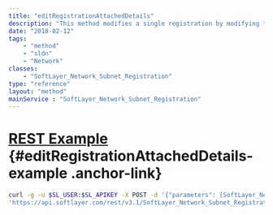 ```yaml
---
title: "editRegistrationAttachedDetails"
description: "This method modifies a single registration by modifying the current [SoftLayer_Network_Subnet_Registration_Details](/reference/datatypes/SoftLayer_Network_Subnet_Registration_Details) objects that are linked to that registration. "
date: "2018-02-12"
tags:
    - "method"
    - "sldn"
    - "Network"
classes:
    - "SoftLayer_Network_Subnet_Registration"
type: "reference"
layout: "method"
mainService : "SoftLayer_Network_Subnet_Registration"
---
```


# [REST Example](#editRegistrationAttachedDetails-example) <a href="/article/rest/"><i class="fas fa-question"></i></a> {#editRegistrationAttachedDetails-example .anchor-link} 
```bash
curl -g -u $SL_USER:$SL_APIKEY -X POST -d '{"parameters": [SoftLayer_Network_Subnet_Registration_Details, SoftLayer_Network_Subnet_Registration_Details]}' \
'https://api.softlayer.com/rest/v3.1/SoftLayer_Network_Subnet_Registration/editRegistrationAttachedDetails'
```

